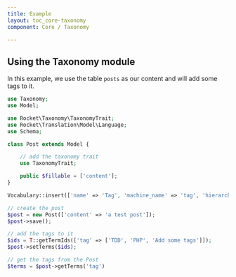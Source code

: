 ```yaml
---
title: Example
layout: toc_core-taxonomy
component: Core / Taxonomy

---
```


## Using the Taxonomy module

In this example, we use the table `posts` as our content and will add some tags to it.

```php
use Taxonomy;
use Model;

use Rocket\Taxonomy\TaxonomyTrait;
use Rocket\Translation\Model\Language;
use Schema;

class Post extends Model {

    // add the taxonomy trait
    use TaxonomyTrait;

    public $fillable = ['content'];
}

Vocabulary::insert(['name' => 'Tag', 'machine_name' => 'tag', 'hierarchy' => 0, 'translatable' => true]);

// create the post
$post = new Post(['content' => 'a test post']);
$post->save();

// add the tags to it
$ids = T::getTermIds(['tag' => ['TDD', 'PHP', 'Add some tags']]);
$post->setTerms($ids);

// get the tags from the Post
$terms = $post->getTerms('tag')

```
